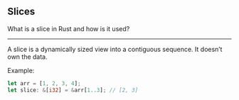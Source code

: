 ## Slices

What is a slice in Rust and how is it used?

---

A slice is a dynamically sized view into a contiguous sequence.
It doesn’t own the data.

Example:

```rust
let arr = [1, 2, 3, 4];
let slice: &[i32] = &arr[1..3]; // [2, 3]
```

